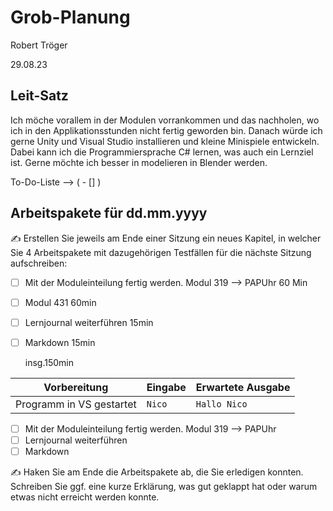 # Grob-Planung

Robert Tröger

29.08.23

## Leit-Satz

Ich möche vorallem in der Modulen vorrankommen und das nachholen, wo ich in den Applikationsstunden nicht fertig geworden bin. Danach würde ich gerne Unity und Visual Studio installieren und kleine Minispiele entwickeln. Dabei kann ich die Programmiersprache C# lernen, was auch ein Lernziel ist. Gerne möchte ich besser in modelieren in Blender werden.

To-Do-Liste --> ( - [] )

## Arbeitspakete für dd.mm.yyyy

✍️ Erstellen Sie jeweils am Ende einer Sitzung ein neues Kapitel, in welcher Sie 4 Arbeitspakete mit dazugehörigen Testfällen für die nächste Sitzung aufschreiben:

- [ ] Mit der Moduleinteilung fertig werden. Modul 319 --> PAPUhr 60 Min
- [ ] Modul 431 60min 
- [ ] Lernjournal weiterführen 15min
- [ ] Markdown 15min
  
  
  
  insg.150min

| Vorbereitung             | Eingabe | Erwartete Ausgabe |
| ------------------------ | ------- | ----------------- |
| Programm in VS gestartet | `Nico`  | `Hallo Nico`      |



- [ ] Mit der Moduleinteilung fertig werden. Modul 319 --> PAPUhr
- [ ] Lernjournal weiterführen
- [ ] Markdown

✍️ Haken Sie am Ende die Arbeitspakete ab, die Sie erledigen konnten. Schreiben Sie ggf. eine kurze Erklärung, was gut geklappt hat oder warum etwas nicht erreicht werden konnte.

